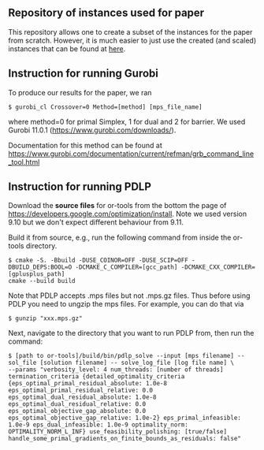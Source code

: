 ## Repository of instances used for paper 

This repository allows one to create a subset of the instances for the paper from scratch. However, it is much easier to just use the created (and scaled) instances that can be found at [here](https://www.oliverhinder.com/huge-linear-programs).

## Instruction for running Gurobi

To produce our results for the paper, we ran 

```{sh}
$ gurobi_cl Crossover=0 Method=[method] [mps_file_name]
```

where method=0 for primal Simplex, 1 for dual and 2 for barrier.
We used Gurobi 11.0.1 (https://www.gurobi.com/downloads/).

Documentation for this method can be found at https://www.gurobi.com/documentation/current/refman/grb_command_line_tool.html


## Instruction for running PDLP

Download the **source files** for or-tools from the bottom the page of https://developers.google.com/optimization/install. Note we used version 9.10 but we don't expect different behaviour from 9.11.

Build it from source, e.g., run the following command from inside the or-tools directory.

```{sh}
$ cmake -S. -Bbuild -DUSE_COINOR=OFF -DUSE_SCIP=OFF -DBUILD_DEPS:BOOL=O -DCMAKE_C_COMPILER=[gcc_path] -DCMAKE_CXX_COMPILER=[gplusplus_path]
cmake --build build
```

Note that PDLP accepts .mps files but not .mps.gz files. Thus
before using PDLP you need to ungzip the mps files. For example, you can do that via

```{sh}
$ gunzip "xxx.mps.gz"
```

Next, navigate to the directory that you want to run PDLP from,
then run the command:

```{sh}
$ [path to or-tools]/build/bin/pdlp_solve --input [mps filename] --sol_file [solution filename] -- solve_log_file [log file name] \
--params "verbosity_level: 4 num_threads: [number of threads] termination_criteria {detailed_optimality_criteria {eps_optimal_primal_residual_absolute: 1.0e-8 eps_optimal_primal_residual_relative: 0.0 eps_optimal_dual_residual_absolute: 1.0e-8 eps_optimal_dual_residual_relative: 0.0 eps_optimal_objective_gap_absolute: 0.0 eps_optimal_objective_gap_relative: 1.0e-2} eps_primal_infeasible: 1.0e-9 eps_dual_infeasible: 1.0e-9 optimality_norm: OPTIMALITY_NORM_L_INF} use_feasibility_polishing: [true/false] handle_some_primal_gradients_on_finite_bounds_as_residuals: false"
```



